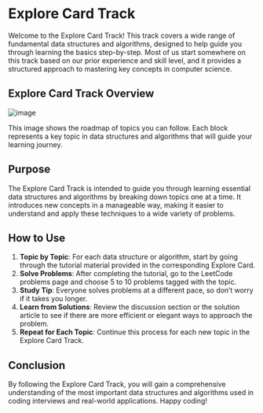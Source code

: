 # Explore Card Track

Welcome to the Explore Card Track! This track covers a wide range of fundamental data structures and algorithms, designed to help guide you through learning the basics step-by-step. Most of us start somewhere on this track based on our prior experience and skill level, and it provides a structured approach to mastering key concepts in computer science.

## Explore Card Track Overview

![image](https://github.com/user-attachments/assets/a2089c07-59cf-4485-a56b-1dca019c4e3f)

This image shows the roadmap of topics you can follow. Each block represents a key topic in data structures and algorithms that will guide your learning journey.

## Purpose

The Explore Card Track is intended to guide you through learning essential data structures and algorithms by breaking down topics one at a time. It introduces new concepts in a manageable way, making it easier to understand and apply these techniques to a wide variety of problems.

## How to Use

1. **Topic by Topic**: For each data structure or algorithm, start by going through the tutorial material provided in the corresponding Explore Card.
2. **Solve Problems**: After completing the tutorial, go to the LeetCode problems page and choose 5 to 10 problems tagged with the topic.
3. **Study Tip**: Everyone solves problems at a different pace, so don’t worry if it takes you longer.
4. **Learn from Solutions**: Review the discussion section or the solution article to see if there are more efficient or elegant ways to approach the problem.
5. **Repeat for Each Topic**: Continue this process for each new topic in the Explore Card Track.

## Conclusion

By following the Explore Card Track, you will gain a comprehensive understanding of the most important data structures and algorithms used in coding interviews and real-world applications. Happy coding!

